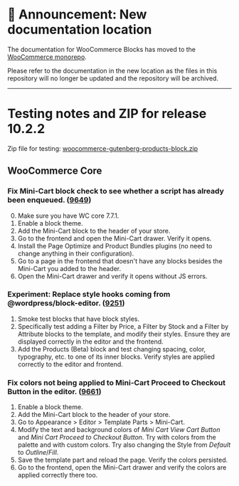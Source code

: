 # 📣 Announcement: New documentation location

The documentation for WooCommerce Blocks has moved to the [WooCommerce monorepo](https://github.com/woocommerce/woocommerce/tree/trunk/plugins/woocommerce-blocks/docs/).

Please refer to the documentation in the new location as the files in this repository will no longer be updated and the repository will be archived.

---

# Testing notes and ZIP for release 10.2.2

Zip file for testing: [woocommerce-gutenberg-products-block.zip](https://github.com/woocommerce/woocommerce-blocks/files/11612989/woocommerce-gutenberg-products-block.zip)

## WooCommerce Core

### Fix Mini-Cart block check to see whether a script has already been enqueued. ([9649](https://github.com/woocommerce/woocommerce-blocks/pull/9649))

0. Make sure you have WC core 7.7.1.
1. Enable a block theme.
2. Add the Mini-Cart block to the header of your store.
3. Go to the frontend and open the Mini-Cart drawer. Verify it opens.
4. Install the Page Optimize and Product Bundles plugins (no need to change anything in their configuration).
5. Go to a page in the frontend that doesn't have any blocks besides the Mini-Cart you added to the header.
6. Open the Mini-Cart drawer and verify it opens without JS errors.

### Experiment: Replace style hooks coming from @wordpress/block-editor. ([9251](https://github.com/woocommerce/woocommerce-blocks/pull/9251))

1. Smoke test blocks that have block styles.
2. Specifically test adding a Filter by Price, a Filter by Stock and a Filter by Attribute blocks to the template, and modify their styles. Ensure they are displayed correctly in the editor and the frontend.
4. Add the Products (Beta) block and test changing spacing, color, typography, etc. to one of its inner blocks. Verify styles are applied correctly to the editor and frontend.

### Fix colors not being applied to Mini-Cart Proceed to Checkout Button in the editor. ([9661](https://github.com/woocommerce/woocommerce-blocks/pull/9661))

1. Enable a block theme.
2. Add the Mini-Cart block to the header of your store.
3. Go to Appearance > Editor > Template Parts > Mini-Cart.
4. Modify the text and background colors of _Mini Cart View Cart Button_ and _Mini Cart Proceed to Checkout Button_. Try with colors from the palette and with custom colors. Try also changing the Style from _Default_ to _Outline_/_Fill_.
5. Save the template part and reload the page. Verify the colors persisted.
6. Go to the frontend, open the Mini-Cart drawer and verify the colors are applied correctly there too.
